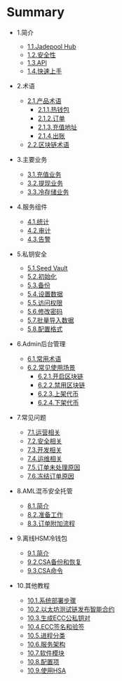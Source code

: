 # Summary

* 1.简介
   * [1.1.Jadepool Hub](README.md)
   * [1.2.安全性](intro/product-security.md)
   * [1.3.API](intro/api.md)
   * [1.4.快速上手](intro/quick-start.md)

* 2.术语
   * [2.1.产品术语](term/jade-terms.md)
      * [2.1.1.热钱包](term/hot-wallet.md)
      * [2.1.2.订单](term/order.md)
      * [2.1.3.充值地址](term/address-pattern.md)
      * [2.1.4.出账](term/transfer-pattern.md)
   * [2.2.区块链术语](term/chain-terms.md)

* 3.主要业务
   * [3.1.充值业务](service/deposit.md)
   * [3.2.提现业务](service/withdraw.md)
   * [3.3.冷存储业务](service/sweep.md)
<!--    * [3.4.抵押业务](staking.md) -->

* 4.服务组件
   * [4.1.统计](module/statistics.md)
   * [4.2.审计](module/audit.md)
   * [4.3.告警](module/warning-service.md)

* 5.私钥安全 
   * [5.1.Seed Vault](security/seed.md)
   * [5.2.初始化](security/seed-init.md)
   * [5.3.备份](security/seed-backup.md)
   * [5.4.设置数据](security/seed-data.md)
   * [5.5.访问权限](security/seed-permission.md)
   * [5.6.修改密码](security/seed-reset.md)
   * [5.7.批量导入数据](security/seed-batch.md)
   * [5.8.配置格式](security/seed-format.md)
   <!-- * [Amazon Cloud HSM](cloudhsm.md)   -->

* 6.Admin后台管理
   * [6.1.常用术语](admin/admin-terms.md)
   * [6.2.常见使用场景](admin/admin-case.md)
      <!-- * [5.2.1.创建新钱包](wallet-guide.md) -->
      * [6.2.1.开启区块链](admin/enable-chain.md)
      * [6.2.2.禁用区块链](admin/disable-chain.md)
      * [6.2.3.上架代币](admin/enable-token.md)
      * [6.2.4.下架代币](admin/disable-token.md)

* 7.常见问题
   * [7.1.运营相关](faq/general-faq.md)
   * [7.2.安全相关](faq/security-faq.md)
   * [7.3.开发相关](faq/dev-faq.md)
   * [7.4.运维相关](faq/ops-faq.md)
   * [7.5.订单未处理原因](faq/init-reason.md)
   * [7.6.冻结订单原因](faq/holding-reason.md)

* 8.AML混币安全托管
   * [8.1.简介](aml-duo/aml-safe.md)
   * [8.2.准备工作](aml-duo/safe-preparation.md)
   * [8.3.订单附加流程](aml-duo/biz-flow.md)

* 9.离线HSM冷钱包
   * [9.1.简介](hsm-cold/intro.md)
   * [9.2.CSA备份和恢复](hsm-cold/csa-tutorial.md)
   * [9.3.CSA命令](hsm-cold/csa-command.md)

* 10.其他教程
   * [10.1.系统部署步骤](tutorial/deploy.md)
   * [10.2.以太坊测试链发布智能合约](tutorial/smart-contract.md)
   * [10.3.生成ECC公私钥对](tutorial/ecc-keypair.md)
   * [10.4.ECC签名和验签](tutorial/ecc-sig.md)
   * [10.5.进程分类](devops/process.md)
   * [10.6.服务架构](devops/infrastructure.md)
   * [10.7.软件模块](devops/module.md)
   * [10.8.配置项](tutorial/config.md)
   * [10.9.使用HSA](tutorial/hsa.md)
   <!-- * [10.5.使用测试链钱包](其他教程/wallet.md) -->
   <!-- * [10.6.测试链水龙头](其他教程/faucet.md) -->
   <!-- * [10.7.区块链浏览器](其他教程/explorer.md) -->
   <!-- * [10.6.使用BLS Keygen](tutorial/bls-keygen-tutorial.md) -->
   <!-- * [10.7.使用DS](tutorial/ds.md) -->

<!-- * 9.单用户全托管+离线冷签名
   * [9.1.简介](offline-sign-mode.md)
   * [9.2.准备工作](preparation.md)
   * [9.3.批处理使用教程](batch-tutorial.md)
   * [9.4.离线签名程序使用教程](cold-signer-tutorial.md) -->

<!-- * 6.运维
   * [6.1.服务架构](运维/infrastructure.md)
   * [6.2.进程分类](运维/process.md)
   * [6.3.软件模块](运维/module.md) -->

<!-- * 7.区块链使用须知
   * [7.1.Blockstack](区块链使用须知/blockstack.md) -->